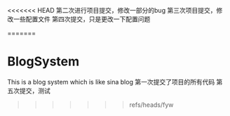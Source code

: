 <<<<<<< HEAD
第二次进行项目提交，修改一部分的bug
第三次项目提交，修改一些配置文件
第四次提交，只是更改一下配置问题

=======
# BlogSystem
This is a blog system which is like sina blog
第一次提交了项目的所有代码
第五次提交，测试
>>>>>>> refs/heads/fyw
